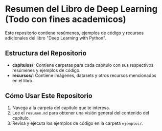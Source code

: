 # Resumen del Libro de Deep Learning (Todo con fines academicos)

Este repositorio contiene resúmenes, ejemplos de código y recursos adicionales del libro "Deep Learning with Python".

## Estructura del Repositorio

- **capítulos/**: Contiene carpetas para cada capítulo con sus respectivos resúmenes y ejemplos de código.
- **recursos/**: Contiene imágenes, datasets y otros recursos mencionados en el libro.

## Cómo Usar Este Repositorio

1. Navega a la carpeta del capítulo que te interesa.
2. Lee el `resumen.md` para obtener una visión general del contenido del capítulo.
3. Revisa y ejecuta los ejemplos de código en la carpeta `ejemplos/`.
